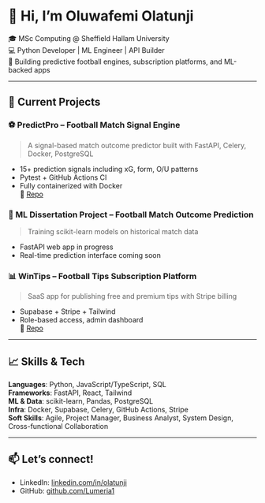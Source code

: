 # 👋 Hi, I’m Oluwafemi Olatunji

🎓 MSc Computing @ Sheffield Hallam University  
💻 Python Developer | ML Engineer | API Builder  
🚀 Building predictive football engines, subscription platforms, and ML-backed apps

---

## 🔧 Current Projects

### ⚽ PredictPro – Football Match Signal Engine
> A signal-based match outcome predictor built with FastAPI, Celery, Docker, PostgreSQL  
- 15+ prediction signals including xG, form, O/U patterns  
- Pytest + GitHub Actions CI  
- Fully containerized with Docker  
🔗 [Repo](https://github.com/Lumeria1/PredictPro)

### 🧠 ML Dissertation Project – Football Match Outcome Prediction
> Training scikit-learn models on historical match data  
- FastAPI web app in progress  
- Real-time prediction interface coming soon

### 📊 WinTips – Football Tips Subscription Platform
> SaaS app for publishing free and premium tips with Stripe billing  
- Supabase + Stripe + Tailwind  
- Role-based access, admin dashboard  
🔗 [Repo](https://github.com/Lumeria1/football-tips-app)

---

## 📈 Skills & Tech
**Languages**: Python, JavaScript/TypeScript, SQL  
**Frameworks**: FastAPI, React, Tailwind  
**ML & Data**: scikit-learn, Pandas, PostgreSQL  
**Infra**: Docker, Supabase, Celery, GitHub Actions, Stripe  
**Soft Skills**: Agile, Project Manager, Business Analyst, System Design, Cross-functional Collaboration

---

## 📫 Let’s connect!
- LinkedIn: [linkedin.com/in/olatunji](https://linkedin.com/in/olatunji)
- GitHub: [github.com/Lumeria1](https://github.com/Lumeria1)
